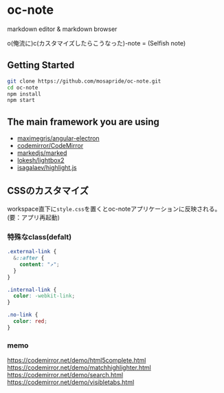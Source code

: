 # oc-note

markdown editor & markdown browser

o(俺流に)c(カスタマイズしたらこうなった)-note = (Selfish note)

## Getting Started

```bash
git clone https://github.com/mosapride/oc-note.git
cd oc-note
npm install
npm start
```

## The main framework you are using

* [maximegris/angular-electron](https://github.com/maximegris/angular-electron)
* [codemirror/CodeMirror](https://github.com/codemirror/CodeMirror)
* [markedjs/marked](https://github.com/markedjs/marked)
* [lokesh/lightbox2](https://github.com/lokesh/lightbox2)
* [isagalaev/highlight.js](https://github.com/isagalaev/highlight.js)

## CSSのカスタマイズ

workspace直下に`style.css`を置くとoc-noteアプリケーションに反映される。(要：アプリ再起動)

### 特殊なclass(defalt)

```css
.external-link {
  &::after {
    content: "↗";
  }
}

.internal-link {
  color: -webkit-link;
}

.no-link {
  color: red;
}
```

### memo

https://codemirror.net/demo/html5complete.html
https://codemirror.net/demo/matchhighlighter.html
https://codemirror.net/demo/search.html
https://codemirror.net/demo/visibletabs.html
